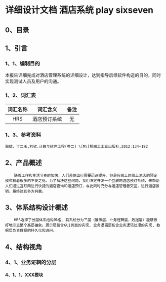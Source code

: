 # 详细设计文档 酒店系统 play sixseven
## 0、目录

## 1、引言

### 1、1、编制目的

​       本报告详细完成对酒店管理系统的详细设计，达到指导后续软件构造的目的，同时实现测试人员及用户的沟通。

### 1、2、词汇表

| 词汇名称 |   词汇含义   | 备注 |
| :------: | :----------: | :--: |
|   HRS    | 酒店预订系统 |  无  |

### 1、3、参考资料

```
骆斌，丁二玉,刘钦.计算与软件工程(卷二) \[M\]机械⼯工业出版社,2012:134—182
```

## 2、产品概述

```
    随着工作和生活节奏的加快，人们差旅出行需要迅速提升，但是传统上的线上酒店的预定模式有着很多的不便之处。为了解决这些问题，我们决定开发一个互联网酒店预订系统，来帮助人们通过互联网进行快捷的酒店查询和酒店预订，与此同时充分与酒店管理者交互，进行酒店推销，最终达到多方共赢。
```

## 3、体系结构设计概述

```
    HRS选择了分层体系结构风格, 将系统分为三层（展示层、业务逻辑层、数据层）能够很好地示意整个高层抽象。展示层包含GUI页面的实现, 业务逻辑层包含业务逻辑处理的实现, 数据层负责数据的持久化和访问。
```

## 4、结构视角

### 4、1、业务逻辑的分层

#### 4、1、1、XXX模块